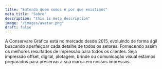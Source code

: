 ```yaml
---
title: "Entenda quem somos e por que existimos"
meta_title: "Sobre"
description: "this is meta description"
image: "/images/avatar.png"
draft: false
---
```


A Conservare Gráfica está no mercado desde 2015, evoluindo de forma ágil buscando aperfeiçoar cada detalhe de todos os setores. Fornecendo assim os melhores resultados de impressão para todos os clientes. Seja impressão offset, digital, plotagem, brinde ou comunicação visual estamos preparados para preservar a sua marca em nossos impressos.
